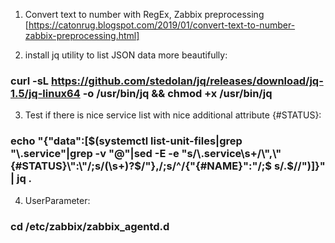 1. Convert text to number with RegEx, Zabbix preprocessing [https://catonrug.blogspot.com/2019/01/convert-text-to-number-zabbix-preprocessing.html]

2. install jq utility to list JSON data more beautifully:
### curl -sL https://github.com/stedolan/jq/releases/download/jq-1.5/jq-linux64 -o /usr/bin/jq && chmod +x /usr/bin/jq

3. Test if there is nice service list with nice additional attribute {#STATUS}:
### echo "{\"data\":[$(systemctl list-unit-files|grep "\.service"|grep -v "@"|sed -E -e "s/\.service\s+/\",\"{#STATUS}\":\"/;s/(\s+)?$/\"},/;s/^/{\"{#NAME}\":\"/;$ s/.$//")]}" | jq .

4. UserParameter:
### cd /etc/zabbix/zabbix_agentd.d
